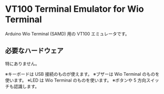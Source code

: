# VT100 Terminal Emulator for Wio Terminal

Arduino Wio Terminal (SAMD) 用の VT100 エミュレータです。

## 必要なハードウェア
特にありません。

※キーボードは USB 接続のものが使えます。
※ブザーは Wio Terminal のものを使います。
※LED は Wio Terminal のものを使います。
※ボタンや 5 方向スイッチも認識します。

